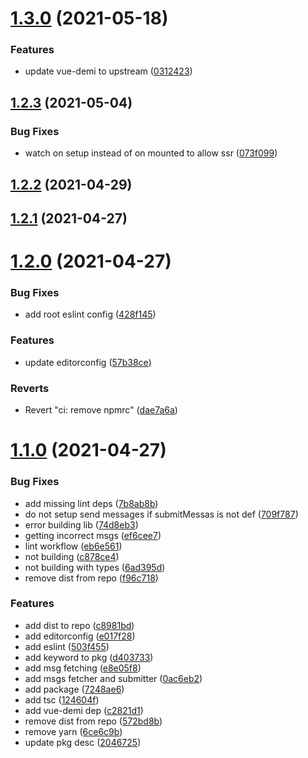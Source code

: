 # [1.3.0](https://github.com/klarkc/vue-i18n-fetch/compare/v1.2.3...v1.3.0) (2021-05-18)


### Features

* update vue-demi to upstream ([0312423](https://github.com/klarkc/vue-i18n-fetch/commit/03124236e975d7119c4e755213e009ed8485b774))

## [1.2.3](https://github.com/klarkc/vue-i18n-fetch/compare/v1.2.2...v1.2.3) (2021-05-04)


### Bug Fixes

* watch on setup instead of on mounted to allow ssr ([073f099](https://github.com/klarkc/vue-i18n-fetch/commit/073f0993b120680726c664c010e5e99a0a7610fe))

## [1.2.2](https://github.com/klarkc/vue-i18n-fetch/compare/v1.2.1...v1.2.2) (2021-04-29)

## [1.2.1](https://github.com/klarkc/vue-i18n-fetch/compare/v1.1.0...v1.2.1) (2021-04-27)

# [1.2.0](https://github.com/klarkc/vue-i18n-fetch/compare/v1.1.0...v1.2.0) (2021-04-27)


### Bug Fixes

* add root eslint config ([428f145](https://github.com/klarkc/vue-i18n-fetch/commit/428f1456f80b326d13f6df090a4ba9b952aec68b))


### Features

* update editorconfig ([57b38ce](https://github.com/klarkc/vue-i18n-fetch/commit/57b38ceb63ae9924ec6208dc0e08b5cb6297c233))


### Reverts

* Revert "ci: remove npmrc" ([dae7a6a](https://github.com/klarkc/vue-i18n-fetch/commit/dae7a6ac56efa802ca21007f68be522702ad935b))



# [1.1.0](https://github.com/klarkc/vue-i18n-fetch/compare/v1.1.0...v1.2.0) (2021-04-27)


### Bug Fixes

* add missing lint deps ([7b8ab8b](https://github.com/klarkc/vue-i18n-fetch/commit/7b8ab8bb6afcf31b36d89d3c197aa276f049dd47))
* do not setup send messages if submitMessas is not def ([709f787](https://github.com/klarkc/vue-i18n-fetch/commit/709f787d8d7a0903e6480a7e3042cf2085f30017))
* error building lib ([74d8eb3](https://github.com/klarkc/vue-i18n-fetch/commit/74d8eb35a8723ff6a91f223c572a55d8db04de9d))
* getting incorrect msgs ([ef6cee7](https://github.com/klarkc/vue-i18n-fetch/commit/ef6cee7d374509a6e854c5ae20b97ef12543d4f3))
* lint workflow ([eb6e561](https://github.com/klarkc/vue-i18n-fetch/commit/eb6e561dce8d1f35db2cdcc92b5c5ac452498df3))
* not building ([c878ce4](https://github.com/klarkc/vue-i18n-fetch/commit/c878ce419f139aba368a3b7b4ed619582e796369))
* not building with types ([6ad395d](https://github.com/klarkc/vue-i18n-fetch/commit/6ad395da459d6ba7cf1985ae90d28a70e258c162))
* remove dist from repo ([f96c718](https://github.com/klarkc/vue-i18n-fetch/commit/f96c718d3fd60a4f0a88e7390877ccc9f8442d3e))


### Features

* add dist to repo ([c8981bd](https://github.com/klarkc/vue-i18n-fetch/commit/c8981bd0330f3f75fd1dc7260fad39b29e4db9b7))
* add editorconfig ([e017f28](https://github.com/klarkc/vue-i18n-fetch/commit/e017f286d94b7821b748735e5ace5cd0945e55d2))
* add eslint ([503f455](https://github.com/klarkc/vue-i18n-fetch/commit/503f45596215119dba887b36ae48cb208a4b064f))
* add keyword to pkg ([d403733](https://github.com/klarkc/vue-i18n-fetch/commit/d4037332e54a16ffd9cf2b37cdaffe6a10816111))
* add msg fetching ([e8e05f8](https://github.com/klarkc/vue-i18n-fetch/commit/e8e05f81b832936d962c0acd444b1c684641c1dc))
* add msgs fetcher and submitter ([0ac6eb2](https://github.com/klarkc/vue-i18n-fetch/commit/0ac6eb2781fc7e85ffb6d18f5d3703a085583b65))
* add package ([7248ae6](https://github.com/klarkc/vue-i18n-fetch/commit/7248ae65f1557aa99e34b0bab5fecb3d8cee71d9))
* add tsc ([124604f](https://github.com/klarkc/vue-i18n-fetch/commit/124604f3fc33305eebaba4e5e334b9979cafbce1))
* add vue-demi dep ([c2821d1](https://github.com/klarkc/vue-i18n-fetch/commit/c2821d1d701bbd39c1d41e1b682ccf5abade8b49))
* remove dist from repo ([572bd8b](https://github.com/klarkc/vue-i18n-fetch/commit/572bd8b1840c7d84a5c239820bd6689463432f46))
* remove yarn ([6ce6c9b](https://github.com/klarkc/vue-i18n-fetch/commit/6ce6c9b00e3bc2ac164388f17f311214cfd33576))
* update pkg desc ([2046725](https://github.com/klarkc/vue-i18n-fetch/commit/20467259609ef2b8676647b622bbdc67a0c5d14b))

